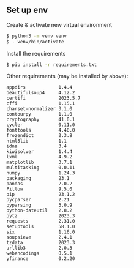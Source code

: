 ## Set up env

Create & activate new virtual environment

   ```bash
   $ python3 -m venv venv
   $ . venv/bin/activate
   ```

Install the requirements

   ```bash
   $ pip install -r requirements.txt
   ```

Other requirements (may be installed by above):

```
appdirs            1.4.4
beautifulsoup4     4.12.2
certifi            2023.5.7
cffi               1.15.1
charset-normalizer 3.1.0
contourpy          1.1.0
cryptography       41.0.1
cycler             0.11.0
fonttools          4.40.0
frozendict         2.3.8
html5lib           1.1
idna               3.4
kiwisolver         1.4.4
lxml               4.9.2
matplotlib         3.7.1
multitasking       0.0.11
numpy              1.24.3
packaging          23.1
pandas             2.0.2
Pillow             9.5.0
pip                23.1.2
pycparser          2.21
pyparsing          3.0.9
python-dateutil    2.8.2
pytz               2023.3
requests           2.31.0
setuptools         58.1.0
six                1.16.0
soupsieve          2.4.1
tzdata             2023.3
urllib3            2.0.3
webencodings       0.5.1
yfinance           0.2.20
```